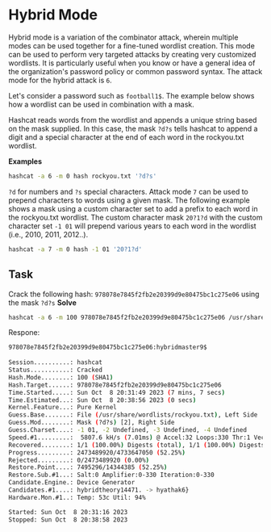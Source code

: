# Hybrid Mode
Hybrid mode is a variation of the combinator attack, wherein multiple modes can be used together for a fine-tuned wordlist creation.
This mode can be used to perform very targeted attacks by creating very customized wordlists. 
It is particularly useful when you know or have a general idea of the organization's password policy or common password syntax. 
The attack mode for the hybrid attack is `6`.

Let's consider a password such as `football1$`. The example below shows how a wordlist can be used in combination with a mask.

Hashcat reads words from the wordlist and appends a unique string based on the mask supplied. In this case, the mask `?d?s` 
tells hashcat to append a digit and a special character at the end of each word in the rockyou.txt wordlist.

**Examples**
```bash
hashcat -a 6 -m 0 hash rockyou.txt '?d?s'
```
`?d` for numbers and `?s` special characters.
Attack mode `7` can be used to prepend characters to words using a given mask. 
The following example shows a mask using a custom character set to add a prefix to each word in the rockyou.txt wordlist. 
The custom character mask `20?1?d` with the custom character set
`-1 01` will prepend various years to each word in the wordlist (i.e., 2010, 2011, 2012..).

```bash
hashcat -a 7 -m 0 hash -1 01 '20?1?d'
```
## Task
Crack the following hash: `978078e7845f2fb2e20399d9e80475bc1c275e06` using the mask `?d?s`
**Solve**
```bash
hashcat -a 6 -m 100 978078e7845f2fb2e20399d9e80475bc1c275e06 /usr/share/wordlists/rockyou.txt -1 01 '?d?s'
```
Respone:
```bash
978078e7845f2fb2e20399d9e80475bc1c275e06:hybridmaster9$   
                                                          
Session..........: hashcat
Status...........: Cracked
Hash.Mode........: 100 (SHA1)
Hash.Target......: 978078e7845f2fb2e20399d9e80475bc1c275e06
Time.Started.....: Sun Oct  8 20:31:49 2023 (7 mins, 7 secs)
Time.Estimated...: Sun Oct  8 20:38:56 2023 (0 secs)
Kernel.Feature...: Pure Kernel
Guess.Base.......: File (/usr/share/wordlists/rockyou.txt), Left Side
Guess.Mod........: Mask (?d?s) [2], Right Side
Guess.Charset....: -1 01, -2 Undefined, -3 Undefined, -4 Undefined
Speed.#1.........:  5807.6 kH/s (7.01ms) @ Accel:32 Loops:330 Thr:1 Vec:16
Recovered........: 1/1 (100.00%) Digests (total), 1/1 (100.00%) Digests (new)
Progress.........: 2473489920/4733647050 (52.25%)
Rejected.........: 0/2473489920 (0.00%)
Restore.Point....: 7495296/14344385 (52.25%)
Restore.Sub.#1...: Salt:0 Amplifier:0-330 Iteration:0-330
Candidate.Engine.: Device Generator
Candidates.#1....: hybridtheory14471. -> hyathak6}
Hardware.Mon.#1..: Temp: 53c Util: 94%

Started: Sun Oct  8 20:31:16 2023
Stopped: Sun Oct  8 20:38:58 2023
```


